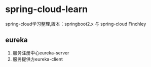 # spring-cloud-learn
spring-cloud学习整理,版本：springboot2.x 与 spring-cloud Finchley

## eureka
1. 服务注册中心eureka-server
2. 服务提供方eureka-client
